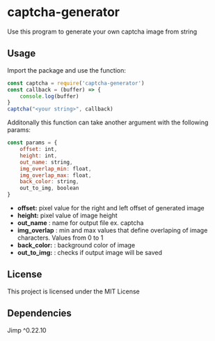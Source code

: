 # captcha-generator

Use this program to generate your own captcha image from string


## Usage
Import the package and use the function:
```javascript
const captcha = require('captcha-generator')
const callback = (buffer) => {
    console.log(buffer)
}
captcha("<your string>", callback)
```
Additonally this function can take another argument with the following params:
```javascript
const params = {
    offset: int,
    height: int,
    out_name: string,
    img_overlap_min: float,
    img_overlap_max: float,
    back_color: string,
    out_to_img, boolean
}
```
- **offset:** pixel value for the right and left offset of generated image
- **height:** pixel value of image height
- **out_name** : name for output file ex. captcha
- **img_overlap** : min and max values that define overlaping of image characters. Values from 0 to 1
- **back_color:** : background color of image
- **out_to_img:** : checks if output image will be saved

## License
This project is licensed under the MIT License

## Dependencies
Jimp ^0.22.10